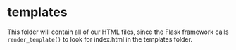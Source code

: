 # templates 
This folder will contain all of our HTML files, since the Flask framework calls ```render_template()``` to look for index.html in the templates folder.

